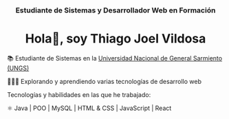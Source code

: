 <h3 align="center">
  Estudiante de Sistemas y Desarrollador Web en Formación
</h3>

<h1 align="center">
  Hola👋, soy Thiago Joel Vildosa
</h1>

📚 Estudiante de Sistemas en la [Universidad Nacional de General Sarmiento (UNGS)](https://www.ungs.edu.ar/)

👨🏼‍💻 Explorando y aprendiendo varias tecnologías de desarrollo web

Tecnologías y habilidades en las que he trabajado:

⚛️ Java | POO | MySQL | HTML & CSS | JavaScript | React
